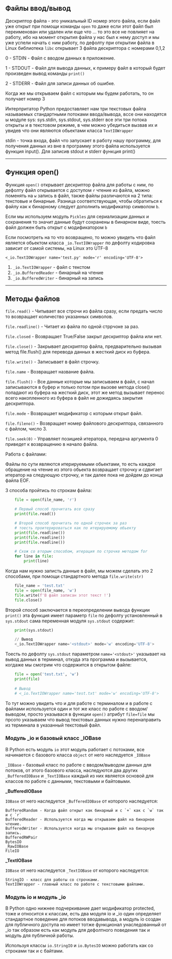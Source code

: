 Файлы ввод/вывод
---

Дескриптор файла - это уникальный ID номер этого файла, если 
файл уже открыт при помощи команды `open` то даже если этот 
файл был переименован или удален или еще что ... то это все не 
повлияет на работу, ибо на момент открытия файла у нас был к нему
доступ и мы уже успели начать с ним работу, по дефолту при открытии
файла в Linux библиотека `libc` открывает 3 файла дескриптора с 
номерами 0,1,2

0 - STDIN - Файл с вводом данных в приложение.

1 - STDOUT - Файл для вывода данных, к примеру файл в который будет 
произведен вывод команды `print()`

2 - STDERR - Файл для записи данных об ошибке.

Когда же мы открываем файл с которым мы будем работать, то он получает
номер 3

Интерпритатор Python предоставляет нам три текстовых файла называемых 
стандартными потоками ввода/вывода, вссе они находятся ы модуле sys:
sys.stdin, sys.stdout, sys.stderr все эти три потока открыты и в 
текстовом режиме, в чем можно убедиться вызвав их и увидев что они являются
обьектами класса `TextIOWrapper` 

stdin - точка входа, файл что запускает
в работу нашу программу, для получения данных из вне в программу этого файла 
используется функция input(). Для записив stdout и stderr функция print()

---

Функция open()
---

Функция `open()` открывает дескриптор файла для работы с ним, по 
дефолту файл открывается с доступом `r` чтение из файла, можно поменять 
на `w` запись в файл, также файлы различаются на 2 типа: текстовые и 
бинарные. Разница соответствующая, чтобы обратиться к файлу как к бинарному
следует дополнить модификатор символом `b`.

Если мы используем модуль `Pickles` для сериализации данных и сохранения
то значит данные будут сохранены в бинарном виде, тоесть файл должен быть
открыт с модификатором `b`

Если посмотреть на то что возвращено, то можно увидеть что файл является 
обьектом класса `_io.TextIOWrapper` по дефолту кодировка зависит от 
самой системы, на Linux это UTF-8 

    <_io.TextIOWrapper name='test.py' mode='r' encoding='UTF-8'>
  
1) `_io.TextIOWrapper` - файл с текстом
2) `_io.BufferedReader` - бинарный на чтение
3) `_io.BufferedWriter` - бинарный на запись

---

Методы файлов
---

`file.read()` - Читывает все строчи из файла сразу, если предать число то
возвращает количество указанных символов.

`file.readline()` - Читает из файла по одной стррчоке за раз.

`file.closed` - Возвращает True/False закрыт дескриптор файла или нет.

`file.close()` - Закрывает дескриптор файла, предварительно вызывая метод
file.flush() для перевода данных в жесткий диск из буфера.

`file.write()` - Записывает в файл строчку.

`file.name` - Возвращает название файла.

`file.flush()` - Все данные которые мы записываем в файл, с начал 
записываются в буфер и только потом при вызове метода close() 
попадают из буфера на жесткий диск, этот же метод вызывает перенос 
всего накопленного из буфера в файл не дожидаясь закрытия дескриптора.

`file.mode` - Возвращает модификатор с которым открыт файл.

`file.fileno()` - Возвращает номер файлового дескриптора, связанного с файлом, 
число 3.

`file.seek(0)` - Управляет позицией итератора, передача аргумента 0 
приведет к возвращению в начало файла.

Работа с файлами:

Файлы по сути являются итерируемыми обьектами, то есть каждое обращение на 
чтение из этого обьекта возвращает строчку и сдвигает итератор на следующую 
строчку, и так далее пока не дойдем до конца файла EOF.

3 способа пройтись по строкам файла:

```python
    file = open(file_name, 'r')

    # Первый способ прочитать все сразу
    print(file.read())

    # Второй способ прочитать по одной строчек за раз
    # тоесть проитерироваться как по итерируемому обьекту
    print(file.readline())
    print(file.readline())
    print(file.readline())

    # Схож со вторым способом, итерация по строчке методом for
    for line in file:
        print(line)
```

Когда нам нужно записть данные в файл, мы можем сделать это 2 способами,
при помощи стандартного метода `file.write(str)`

```python
    file_name = 'test.txt'
    file = open(file_name, 'w')
    file.write(f'В файл записан этот текст !')
    file.close()
```

Второй способ заключается в переопределении вывода функции `print()` 
эта функция имеет параметр `file` по дефолту установленный в `sys.stdout`
сама переменная модуля `sys.stdout` содержит:

```python
    print(sys.stdout)

    // Вывод
    <_io.TextIOWrapper name='<stdout>' mode='w' encoding='UTF-8'>
```

Тоесть по дефолту `sys.stdout` параметром `name='<stdout>'` указывает на 
вывод данных в терминал, откуда эта программа и вызывается, когдаже мы 
смотрим что содержится в открытом файле:

```python
    file = open('test.txt', 'w')
    print(file)
    
    # Вывод
    # <_io.TextIOWrapper name='test.txt' mode='w' encoding='UTF-8'>
```

То тут можно увидеть что и для работе с терминалом и в работе с файлами
используется один и тот же класс по работе с вводом/выводом, просто
указывася в функции `open()` атрибут `file=file` мы прсото указываем что 
вывод текстовых данных нужно перенаправить из терминала в указанный 
текстовый файл.

### Модуль _io и базовый класс _IOBase
В Python есть модуль `io` этот модуль работает с потоками, все начинается 
с базового класса `object` от него наследуется `_IOBase`

`_IOBase` - базовый класс по работе с вводом/выводом данных для потоков,
от этого базового класса, наследуются два других `_BufferedIOBase` и
`_TextIOBase` каждый из них является основой для классов по работе с
данными, текстовыми и байтовыми.

**_BufferedIOBase**

`IOBase` от него наследуется `_BufferedIOBase` от которого наследуется: 

    BufferedRandom - Когда файл открыт как бинарный и с `+` как с `w` так и с `r`
    BufferedReader - Используется когда мы открываем файл на бинарное чтение.
    BufferedWriter - Используется когда мы открываем файл на бинарную запись.
    BufferedRWPair 
    BytesIO
    _RawIOBase
    FileIO

**_TextIOBase**

`IOBase` от него наследуется `_TextIOBase` от которого наследуется: 

    StringIO - класс для работы со строчками.
    TextIOWrapper - главный класс по работе с текстовыми файлами.

### Модуль io и модуль _io
В Python одно нижнее подчеркивание дает модификатор protected, тоже и
относится к классам, есть два модуля io и _io один определяет стандартное 
поведение для потоков вводавывода, а модуль io создан для публичного доступа 
но имеет тотже функционал унаследованный от _io так образом есть как модуль
для дефолтного поведения так и модуль для публичной работы.

Используя классы `io.StringIO` и `io.BytesIO` можно работать как со строками 
так и с байтами.